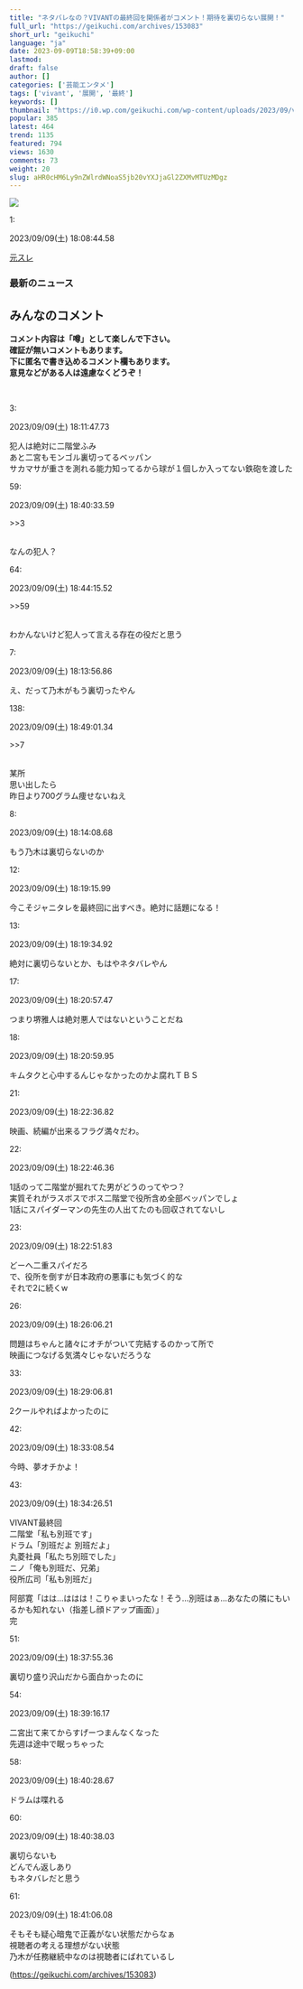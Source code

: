 ```yaml
---
title: "ネタバレなの？VIVANTの最終回を関係者がコメント！期待を裏切らない展開！"
full_url: "https://geikuchi.com/archives/153083"
short_url: "geikuchi"
language: "ja"
date: 2023-09-09T18:58:39+09:00
lastmod: 
draft: false
author: []
categories: ['芸能エンタメ']
tags: ['vivant', '展開', '最終']
keywords: []
thumbnail: "https://i0.wp.com/geikuchi.com/wp-content/uploads/2023/09/vivan.jpg?fit=2200%2C1466&ssl=1"
popular: 385
latest: 464
trend: 1135
featured: 794
views: 1630
comments: 73
weight: 20
slug: aHR0cHM6Ly9nZWlrdWNoaS5jb20vYXJjaGl2ZXMvMTUzMDgz
---
```


![](https://i0.wp.com/geikuchi.com/wp-content/uploads/2023/09/vivan.jpg?fit=2200%2C1466&ssl=1)

<div><p class='t_h'><p>1: <p> 2023/09/09(土) 18:08:44.58 </p></p></p> <p> </p> <p><a rel='noopener' target='_blank' href='https://hayabusa9.5ch.net/test/read.cgi/mnewsplus/1694250524/'>元スレ</a></p> <p class='text-mobile'> <h3>最新のニュース</h3> </p> <p class='blogroll_wrapper'> </p> <p class='text-mobile'> </p> <h2>みんなのコメント</h2> <strong><p>コメント内容は「噂」として楽しんで下さい。<br> 確証が無いコメントもあります。<br> 下に匿名で書き込めるコメント欄もあります。<br> 意見などがある人は遠慮なくどうぞ！<br></p></strong> <br><p></p> <p class='t_h'><p>3: <p> 2023/09/09(土) 18:11:47.73 </p></p></p> <p class='t_b'><p> 犯人は絶対に二階堂ふみ<br> あと二宮もモンゴル裏切ってるベッパン<br> サカマサが重さを測れる能力知ってるから球が１個しか入ってない鉄砲を渡した </p></p> <p> </p> <p class='t_h t_i'><p>59: <p> 2023/09/09(土) 18:40:33.59 </p></p></p> <p class='t_b t_i'><p> <p class='anchor'>>>3</p><br> なんの犯人？ </p></p> <p> </p> <p class='t_h t_i'><p>64: <p> 2023/09/09(土) 18:44:15.52 </p></p></p> <p class='t_b t_i'><p> <p class='anchor'>>>59</p><br> わかんないけど犯人って言える存在の役だと思う </p></p> <p> </p> <p class='t_h'><p>7: <p> 2023/09/09(土) 18:13:56.86 </p></p></p> <p class='t_b'><p> え、だって乃木がもう裏切ったやん </p></p> <p> </p> <p class='t_h t_i'><p>138: <p> 2023/09/09(土) 18:49:01.34 </p></p></p> <p class='t_b t_i'><p> <p class='anchor'>>>7</p><br> 某所<br> 思い出したら<br> 昨日より700グラム痩せないねえ </p></p> <p> </p> <p class='t_h'><p>8: <p> 2023/09/09(土) 18:14:08.68 </p></p></p> <p class='t_b'><p> もう乃木は裏切らないのか </p></p> <p> </p> <p class='t_h'><p>12: <p> 2023/09/09(土) 18:19:15.99 </p></p></p> <p class='t_b'><p> 今こそジャニタレを最終回に出すべき。絶対に話題になる！ </p></p> <p> </p> <p class='t_h'><p>13: <p> 2023/09/09(土) 18:19:34.92 </p></p></p> <p class='t_b'><p> 絶対に裏切らないとか、もはやネタバレやん </p></p> <p> </p> <p class='t_h'><p>17: <p> 2023/09/09(土) 18:20:57.47 </p></p></p> <p class='t_b'><p> つまり堺雅人は絶対悪人ではないということだね </p></p> <p> </p> <p class='t_h'><p>18: <p> 2023/09/09(土) 18:20:59.95 </p></p></p> <p class='t_b'><p> キムタクと心中するんじゃなかったのかよ腐れＴＢＳ </p></p> <p> </p> <p class='t_h'><p>21: <p> 2023/09/09(土) 18:22:36.82 </p></p></p> <p class='t_b'><p> 映画、続編が出来るフラグ満々だわ。 </p></p> <p> </p> <p class='t_h'><p>22: <p> 2023/09/09(土) 18:22:46.36 </p></p></p> <p class='t_b'><p> 1話のって二階堂が掘れてた男がどうのってやつ？<br> 実質それがラスボスでボス二階堂で役所含め全部ベッパンでしょ<br> 1話にスパイダーマンの先生の人出てたのも回収されてないし </p></p> <p> </p> <p class='t_h'><p>23: <p> 2023/09/09(土) 18:22:51.83 </p></p></p> <p class='t_b'><p> どーへ二重スパイだろ<br> で、役所を倒すが日本政府の悪事にも気づく的な<br> それで2に続くw </p></p> <p> </p> <p class='t_h'><p>26: <p> 2023/09/09(土) 18:26:06.21 </p></p></p> <p class='t_b'><p> 問題はちゃんと諸々にオチがついて完結するのかって所で<br> 映画につなげる気満々じゃないだろうな </p></p> <p> </p> <p class='t_h'><p>33: <p> 2023/09/09(土) 18:29:06.81 </p></p></p> <p class='t_b'><p> 2クールやればよかったのに </p></p> <p> </p> <p class='t_h'><p>42: <p> 2023/09/09(土) 18:33:08.54 </p></p></p> <p class='t_b'><p> 今時、夢オチかよ！ </p></p> <p> </p> <p class='t_h'><p>43: <p> 2023/09/09(土) 18:34:26.51 </p></p></p> <p> VIVANT最終回<br> 二階堂「私も別班です」<br> ドラム「別班だよ 別班だよ」<br> 丸菱社員「私たち別班でした」<br> ニノ「俺も別班だ、兄弟」<br> 役所広司「私も別班だ」 </p> <p>阿部寛「はは…ははは！こりゃまいったな！そう…別班はぁ…あなたの隣にもいるかも知れない（指差し顔ドアップ画面）」<br> 完</p> <p> </p> <p class='t_h'><p>51: <p> 2023/09/09(土) 18:37:55.36 </p></p></p> <p class='t_b'><p> 裏切り盛り沢山だから面白かったのに </p></p> <p> </p> <p class='t_h'><p>54: <p> 2023/09/09(土) 18:39:16.17 </p></p></p> <p class='t_b'><p> 二宮出て来てからすげーつまんなくなった<br> 先週は途中で眠っちゃった </p></p> <p> </p> <p class='t_h'><p>58: <p> 2023/09/09(土) 18:40:28.67 </p></p></p> <p class='t_b'><p> ドラムは喋れる </p></p> <p> </p> <p class='t_h'><p>60: <p> 2023/09/09(土) 18:40:38.03 </p></p></p> <p class='t_b'><p> 裏切らないも<br> どんでん返しあり<br> もネタバレだと思う </p></p> <p> </p> <p class='t_h'><p>61: <p> 2023/09/09(土) 18:41:06.08 </p></p></p> <p class='t_b'><p> そもそも疑心暗鬼で正義がない状態だからなぁ<br> 視聴者の考える理想がない状態<br> 乃木が任務継続中なのは視聴者にばれているし </p></p> <p> </p> </div>

(https://geikuchi.com/archives/153083)
